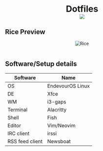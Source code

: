 <h1 id="header" align="center">
    Dotfiles
    <div id="badges"> 
        <img src="https://img.shields.io/github/last-commit/BugReportOnWeb/dotfiles" />
    </div>
</h1>

## Rice Preview
<div align="center">
    <img src="assets/rice.png" alt="Rice">
</div>

<br>

## Software/Setup details
| Software        | Name              |
| --------------- | ----------------- |
| OS              | EndevourOS Linux  |
| DE              | Xfce              |
| WM              | i3-gaps           |
| Terminal        | Alacritty         |
| Shell           | Fish              |
| Editor          | Vim/Neovim        |
| IRC client      | irssi             |
| RSS feed client | Newsboat          |
